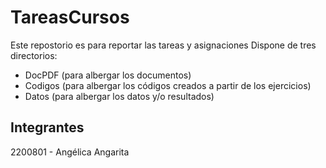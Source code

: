 # TareasCursos
Este repostorio es para reportar las tareas y asignaciones
Dispone de tres directorios: 
+ DocPDF (para albergar los documentos)
+ Codigos (para albergar los códigos creados a partir de los ejercicios)
+ Datos (para albergar los datos y/o resultados)

## Integrantes
2200801 - Angélica Angarita  
